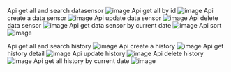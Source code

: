 Api get all and search datasensor
![image](https://github.com/tungle4922/IOT-Backend/assets/113108918/38591ed3-f72a-4a83-b42e-0c0ba0a8623d)
Api get all by id
![image](https://github.com/tungle4922/IOT-Backend/assets/113108918/f511f054-10a4-4315-8e48-a9a2fa6aaa04)
Api create a data sensor
![image](https://github.com/tungle4922/IOT-Backend/assets/113108918/127360b3-30cb-4f8a-a18d-682c760b812d)
Api update data sensor
![image](https://github.com/tungle4922/IOT-Backend/assets/113108918/bd5cc320-b0b6-48e3-865d-c7746999f4a4)
Api delete data sensor
![image](https://github.com/tungle4922/IOT-Backend/assets/113108918/9aa6bf69-e6bb-4792-b4ec-92258a447c18)
Api get data sensor by current date
![image](https://github.com/tungle4922/IOT-Backend/assets/113108918/83d64d79-1b2e-4bab-a0f6-3daedb844506)
Api sort
![image](https://github.com/tungle4922/IOT-Backend/assets/113108918/595d5fdd-d881-4ca8-b0c6-e9c47a5b3a25)

Api get all and search history
![image](https://github.com/tungle4922/IOT-Backend/assets/113108918/3cf7f527-3c87-4e14-ab72-c83cc0ba5cc7)
Api create a history
![image](https://github.com/tungle4922/IOT-Backend/assets/113108918/598ad007-e639-4a5e-a8eb-bbf8278f2df4)
Api get history detail
![image](https://github.com/tungle4922/IOT-Backend/assets/113108918/c0decd8b-5053-44b5-a246-b64108d99c2e)
Api update history
![image](https://github.com/tungle4922/IOT-Backend/assets/113108918/0eee6046-9b73-4712-abe4-16cd3adabd31)
Api delete history
![image](https://github.com/tungle4922/IOT-Backend/assets/113108918/a9be56d7-51c7-46b1-9517-137ffea1768a)
Api get all history by current date
![image](https://github.com/tungle4922/IOT-Backend/assets/113108918/9cdcc2be-14a3-4418-bfbc-10bfc47e6ba2)

